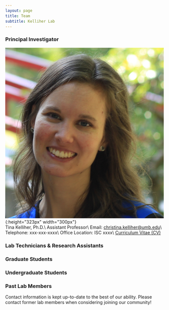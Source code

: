 ```yaml
---
layout: page
title: Team
subtitle: Kelliher Lab
---
```


### Principal Investigator
![Tina](Kelliher_GoogleScholar.JPG){:height="323px" width="300px"}
<br />
Tina Kelliher, Ph.D.\\
Assistant Professor\\
Email: christina.kelliher@umb.edu\\
Telephone: xxx-xxx-xxxx\\
Office Location: ISC xxxx\\
<a href="https://cmk35.github.io/Kelliher_CV_Jan2023.pdf" target="_blank">Curriculum Vitae (CV)</a>

### Lab Technicians & Research Assistants

### Graduate Students

### Undergraduate Students

### Past Lab Members

Contact information is kept up-to-date to the best of our ability. Please contact former lab members when considering joining our community!
